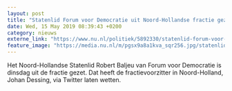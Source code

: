 ```yaml
---
layout: post
title: "Statenlid Forum voor Democratie uit Noord-Hollandse fractie gezet"
date: Wed, 15 May 2019 08:39:43 +0200
category: nieuws
externe_link: "https://www.nu.nl/politiek/5892330/statenlid-forum-voor-democratie-uit-noord-hollandse-fractie-gezet.html"
feature_image: "https://media.nu.nl/m/pgsx9a8a1kva_sqr256.jpg/statenlid-forum-voor-democratie-uit-noord-hollandse-fractie-gezet.jpg"
---
```


Het Noord-Hollandse Statenlid Robert Baljeu van Forum voor Democratie is dinsdag uit de fractie gezet. Dat heeft de fractievoorzitter in Noord-Holland, Johan Dessing, via Twitter laten wetten.
